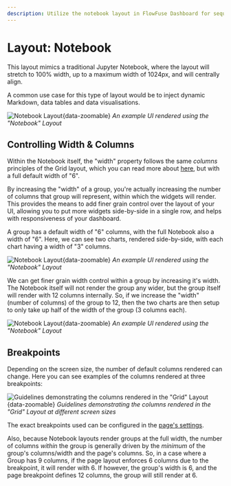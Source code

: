 ```yaml
---
description: Utilize the notebook layout in FlowFuse Dashboard for sequential data presentation and logging
---
```

<script setup>
    import AddedIn from '../../../components/AddedIn.vue'
</script>

# Layout: Notebook <AddedIn version="0.4.0" />

This layout mimics a traditional Jupyter Notebook, where the layout will stretch to 100% width, up to a maximum width of 1024px, and will centrally align.

A common use case for this type of layout would be to inject dynamic Markdown, data tables and data visualisations.

![Notebook Layout](../../../assets/images/layout-eg-notebook.png){data-zoomable}
*An example UI rendered using the "Notebook" Layout*

## Controlling Width & Columns

Within the Notebook itself, the "width" property follows the same _columns_ principles of the Grid layout, which you can read more about [here](grid.md), but with a full default width of "6".

By increasing the "width" of a group, you're actually increasing the number of columns that group will represent, within which the widgets will render. This provides the means to add finer grain control over the layout of your UI, allowing you to put more widgets side-by-side in a single row, and helps with responsiveness of your dashboard.

A group has a default width of "6" columns, with the full Notebook also a width of "6". Here, we can see two charts, rendered side-by-side, with each chart having a width of "3" columns.

![Notebook Layout](../../../assets/images/layout-eg-notebook-width6.png){data-zoomable}
*An example UI rendered using the "Notebook" Layout*

We can get finer grain width control within a group by increasing it's width. The Notebook itself will not render the group any wider, but the group itself will render with 12 columns internally. So, if we increase the "width" (number of columns) of the group to 12, then the two charts are then setup to only take up half of the width of the group (3 columns each).

![Notebook Layout](../../../assets/images/layout-eg-notebook-width12.png){data-zoomable}
*An example UI rendered using the "Notebook" Layout*

## Breakpoints

Depending on the screen size, the number of default columns rendered can change. Here you can see examples of the columns rendered at three breakpoints:

![Guidelines demonstrating the columns rendered in the "Grid" Layout](../../../assets/images/layout-grid-columns.png){data-zoomable}
_Guidelines demonstrating the columns rendered in the "Grid" Layout at different screen sizes_

The exact breakpoints used can be configured in the [page's settings](../../nodes/config/ui-page.md#breakpoints).

Also, because Notebook layouts render groups at the full width, the number of columns _within_ the group is generally driven by the _minimum_ of the group's columns/width and the page's columns. So, in a case where a Group has 9 columns, if the page layout enforces 6 columns due to the breakpoint, it will render with 6. If however, the group's width is 6, and the page breakpoint defines 12 columns, the group will still render at 6.
